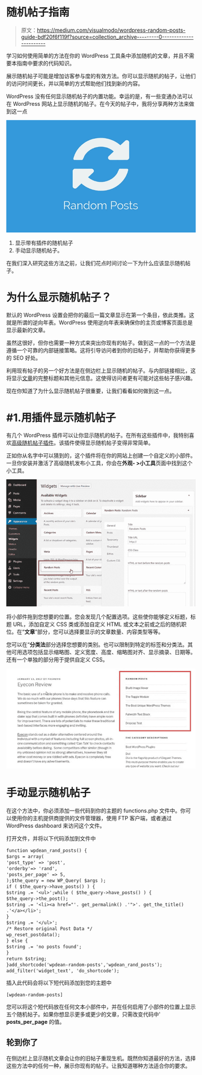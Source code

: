 # 随机帖子指南

> 原文：<https://medium.com/visualmodo/wordpress-random-posts-guide-bdf20f6f119f?source=collection_archive---------0----------------------->

学习如何使用简单的方法在你的 WordPress 工具条中添加随机的文章，并且不需要本指南中要求的代码知识。

展示随机帖子可能是增加访客参与度的有效方法。你可以显示随机的帖子，让他们的访问时间更长，并以简单的方式帮助他们找到新的内容。

WordPress 没有任何显示随机帖子的内置功能。幸运的是，有一些变通办法可以在 WordPress 网站上显示随机的帖子。在今天的帖子中，我将分享两种方法来做到这一点

![](img/4eadda393801452d1ab6cef3ac6b41a7.png)

1.  显示带有插件的随机帖子
2.  手动显示随机帖子。

在我们深入研究这些方法之前，让我们花点时间讨论一下为什么应该显示随机帖子。

# 为什么显示随机帖子？

默认的 WordPress 设置会把你的最后一篇文章显示在第一个条目，依此类推。这就是所谓的逆向年表。WordPress 使用逆向年表来确保你的主页或博客页面总是显示最新的文章。

虽然这很好，但你也需要一种方式来突出你现有的帖子。做到这一点的一个方法是遵循一个可靠的内部链接策略。这将引导访问者到你的旧帖子，并帮助你获得更多的 SEO 好处。

利用现有帖子的另一个好方法是在侧边栏上显示随机的帖子。与内部链接相比，这将显示[文章](https://visualmodo.com/)的完整标题和其他元信息。这使得访问者更有可能对这些帖子感兴趣。

现在你知道了为什么显示随机帖子很重要，让我们看看如何做到这一点。

# #1.用插件显示随机帖子

有几个 WordPress 插件可以让你显示随机的帖子。在所有这些插件中，我特别喜欢[高级随机帖子插件](https://wordpress.org/plugins/advanced-random-posts-widget/)。该插件使得显示随机帖子变得非常简单。

正如你从名字中可以猜到的，这个插件将在你的网站上创建一个自定义的小部件。一旦你安装并激活了高级随机发布小工具，你会在**外观- >小工具**页面中找到这个小工具。

![](img/61d68673877c2b9d68b604b5ea7a46de.png)

将小部件拖到您想要的位置。您会发现几个配置选项。这些使你能够定义标题，标题 URL，添加自定义 CSS 类或添加自定义 HTML 或文本之前或之后的随机职位。在“**文章**”部分，您可以选择要显示的文章数量、内容类型等等。

您可以在“**分类法**部分选择您想要的类别。也可以限制到特定的标签和分类法。其他可用选项包括显示缩略图、定义宽度、高度、缩略图对齐、显示摘录、日期等。还有一个单独的部分用于提供自定义 CSS。

![](img/511137b32052f9a894f3f52b60385df7.png)

# 手动显示随机帖子

在这个方法中，你必须添加一些代码到你的主题的 functions.php 文件中。你可以使用你的主机提供商提供的文件管理器，使用 FTP 客户端，或者通过 WordPress dashboard 来访问这个文件。

打开文件，并将以下代码添加到文件中

```
function wpdean_rand_posts() {
$args = array(
'post_type' => 'post',
'orderby'=> 'rand',
'posts_per_page' => 5,
);$the_query = new WP_Query( $args );
if ( $the_query->have_posts() ) {
$string .= '<ul>';while ( $the_query->have_posts() ) {
$the_query->the_post();
$string .= '<li><a href="'. get_permalink() .'">'. get_the_title() .'</a></li>';
}
$string .= '</ul>';
/* Restore original Post Data */
wp_reset_postdata();
} else {
$string .= 'no posts found';
}
return $string;
}add_shortcode('wpdean-random-posts','wpdean_rand_posts');
add_filter('widget_text', 'do_shortcode');
```

插入此代码会将以下短代码添加到您的主题中

```
[wpdean-random-posts]
```

您可以将这个短代码放在任何文本小部件中，并在任何启用了小部件的位置上显示五个随机帖子。如果你想显示更多或更少的文章，只需改变代码中' **posts_per_page** 的值。

## 轮到你了

在侧边栏上显示随机文章会让你的旧帖子重现生机。既然你知道最好的方法，选择这些方法中的任何一种，展示你现有的帖子。让我知道哪种方法适合你的要求。